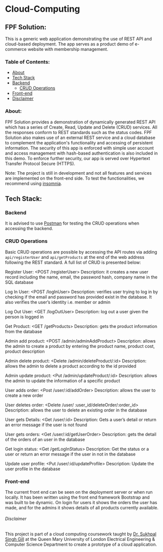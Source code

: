 # Cloud-Computing

## FPF Solution:
This is a generic web application demonstrating the use of REST API and cloud-based deployment. The app serves as a product demo of e-commerce website with membership management. 

### Table of Contents:
- [About](#about)
- [Tech Stack](#Tech-Stack)
- [Backend](#backend)
  - [CRUD Operations](#crud-operations)
- [Front-end](#Front-end)
- [Disclaimer](#Disclaimer)

### About: 	
FPF Solution provides a demonstration of dynamically generated REST API which has a series of Create, Read, Update and Delete (CRUD) services. All the responses conform to REST standards such as the status codes. FPF Solution also makes use of an external REST service and a cloud database to complement the application's functionality and accessing of persistent information. The security of this app is enforced with simple user account and access management with hash-based authentication is also included in this demo. To enforce further security, our app is served over Hypertext Transfer Protocol Secure (HTTPS). 

Note: The project is still in development and not all features and services are implemented on the front-end side. To test the functionalities, we recommend using [insomnia](insomnia.rest).

## Tech Stack:
### Backend
It is advised to use [Postman](https://www.postman.com/) for testing the CRUD operations when accessing the backend.
### CRUD Operations
Basic CRUD operations are possible by accessing the API routes via adding ``api/registerUser`` and ``api/getProducts`` at the end of the web address following the REST standard. A full list of CRUD is presented below:

Register User:  <POST /registerUser> Description: it creates a new user record including the name, email, the password hash, company name in the SQL database 

Log In User:  <POST /logInUser> Description: verifies user trying to log in by checking if the email and password has provided exist in the database. It also verifies the user’s identity i.e. member or admin

Log Out User:  <GET /logOutUser> Description: log out a user given the person is logged in 

Get Product:  <GET /getProducts> Description: gets the product information from the database

Admin add product:  <POST /admin/adminAddProduct> Description: allows the admin to create a product by entering the product name, product cost, product description

Admin delete product:  <Delete /admin/deleteProduct/:id> Description: allows the admin to delete a product according to the id provided

Admin update product:  <Put /admin/updateProduct/:id> Description: allows the admin to update the information of a specific product

User adds order:  <Post /user/:id/addOrder> Description: allows the user to create a new order

User deletes order:  <Delete /user/ :user_id/deleteOrder/:order_id> Description: allows the user to delete an existing order in the database

User gets Details:  <Get /user/:id> Description: Gets a user’s detail or return an error message if the user is not found

User gets orders:  <Get /user/:id/getUserOrder> Description: gets the detail of the orders of an user in the database

Get login status:  <Get /getLogInStatus> Description: Get the status or a user or return an error message if the user in not in the database 

Update user profile: <Put /user/:id/updateProfile> Description: Update the user profile in the database


### Front-end
The current front end can be seen on the deployment server or when run locally. 
It has been written using the front end framework Bootstrap and was built to be dynamic.
On login for users it shows the orders the user has made, and for the admins it shows details of all products currently available.


<!-- ### Disclaimer -->
###### Disclaimer
This project is part of a cloud computing coursework taught by [Dr. Sukhpal Singh Gill](https://github.com/iamssgill) at the Queen Mary University of London Electrical Engineering & Computer Science Department to create a prototype of a cloud application.
